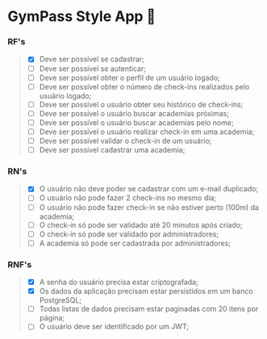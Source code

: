 # GymPass Style App 💪

### RF's

> - [X] Deve ser possível se cadastrar;
> - [ ] Deve ser possível se autenticar;
> - [ ] Deve ser possível obter o perfil de um usuário logado;
> - [ ] Deve ser possível obter o número de check-ins realizados pelo usuário logado;
> - [ ] Deve ser possível o usuário obter seu histórico de check-ins;
> - [ ] Deve ser possível o usuário buscar academias próximas;
> - [ ] Deve ser possível o usuário buscar academias pelo nome;
> - [ ] Deve ser possível o usuário realizar check-in em uma academia;
> - [ ] Deve ser possível validar o check-in de um usuário;
> - [ ] Deve ser possível cadastrar uma academia;

### RN's

> - [X] O usuário não deve poder se cadastrar com um e-mail duplicado;
> - [ ] O usuário não pode fazer 2 check-ins no mesmo dia;
> - [ ] O usuário não pode fazer check-in se não estiver perto (100m) da academia;
> - [ ] O check-in só pode ser validado até 20 minutos após criado;
> - [ ] O check-in só pode ser validado por administradores;
> - [ ] A academia só pode ser cadastrada por administradores;

### RNF's

> - [X] A senha do usuário precisa estar criptografada;
> - [X] Os dados da aplicação precisam estar persistidos em um banco PostgreSQL;
> - [ ] Todas listas de dados precisam estar paginadas com 20 itens por página;
> - [ ] O usuário deve ser identificado por um JWT;
